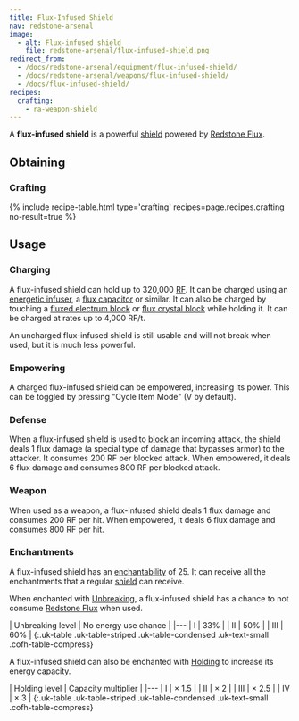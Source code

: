 ```yaml
---
title: Flux-Infused Shield
nav: redstone-arsenal
image:
  - alt: Flux-infused shield
    file: redstone-arsenal/flux-infused-shield.png
redirect_from:
  - /docs/redstone-arsenal/equipment/flux-infused-shield/
  - /docs/redstone-arsenal/weapons/flux-infused-shield/
  - /docs/flux-infused-shield/
recipes:
  crafting:
    - ra-weapon-shield
---
```


A **flux-infused shield** is a powerful
[shield](https://minecraft.gamepedia.com/Shield) powered by [Redstone
Flux](/docs/redstone-flux/).


Obtaining
---------

### Crafting
{% include recipe-table.html type='crafting' recipes=page.recipes.crafting no-result=true %}


Usage
-----

### Charging
A flux-infused shield can hold up to 320,000 [RF](/docs/redstone-flux/). It can
be charged using an [energetic infuser](/docs/thermal-expansion-5/energetic-infuser/), a [flux
capacitor](/docs/thermal-expansion-5/flux-capacitor/) or similar. It can also be charged by touching
a [fluxed electrum block](/docs/redstone-arsenal/fluxed-electrum-block/) or [flux crystal
block](/docs/redstone-arsenal/flux-crystal-block) while holding it. It can be charged at rates up
to 4,000 RF/t.

An uncharged flux-infused shield is still usable and will not break when used,
but it is much less powerful.

### Empowering
A charged flux-infused shield can be empowered, increasing its power. This can
be toggled by pressing "Cycle Item Mode" (V by default).

### Defense
When a flux-infused shield is used to
[block](https://minecraft.gamepedia.com/Blocking) an incoming attack, the shield
deals 1 flux damage (a special type of damage that bypasses armor) to the
attacker. It consumes 200 RF per blocked attack. When empowered, it deals 6 flux
damage and consumes 800 RF per blocked attack.

### Weapon
When used as a weapon, a flux-infused shield deals 1 flux damage and consumes
200 RF per hit. When empowered, it deals 6 flux damage and consumes 800 RF per
hit.

### Enchantments
A flux-infused shield has an
[enchantability](https://minecraft.gamepedia.com/Enchantability) of 25. It can
receive all the enchantments that a regular
[shield](https://minecraft.gamepedia.com/Shield) can receive.

When enchanted with [Unbreaking](https://minecraft.gamepedia.com/Unbreaking), a
flux-infused shield has a chance to not consume [Redstone
Flux](/docs/redstone-flux/) when used.

| Unbreaking level | No energy use chance |
|---
| I | 33% |
| II | 50% |
| III | 60% |
{:.uk-table .uk-table-striped .uk-table-condensed .uk-text-small .cofh-table-compress}

A flux-infused shield can also be enchanted with [Holding](/docs/cofh-core-4/holding/) to
increase its energy capacity.

| Holding level | Capacity multiplier |
|---
| I | × 1.5 |
| II | × 2 |
| III | × 2.5 |
| IV | × 3 |
{:.uk-table .uk-table-striped .uk-table-condensed .uk-text-small .cofh-table-compress}
